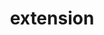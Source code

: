 ---
layout: recommendation
parent: Protein
title: extension
definition: 
    Extension: a sequence change extending the reference amino acid sequence at the N- or C-terminal end with one or more amino acids.
discussion:
    How are variants at the protein level called that directly affect the translation initiation (start) codon?: The variant is called <b>start-lost</b> variant, one of two types of a protein extension, an N-terminal extension. Note the difference with a <b>start-gained</b> variant where the start codon itself is not directly affected, another type of N-terminal extension.
    How are variants at the protein level called that directly affect the translation termination (stop) codon?: The variant is called a <b>no-stop</b> or <b>stop-lost</b> variant, one of two types of a protein extension, a C-terminal extension.
    <a name='noend'></a>How do I describe an extension when no new stop codon is reached?: Such variants are described using the format p.Ter789ArgextTer?, i.e. "<b>extTer?</b>" to indicate that no new termination codon is encountered.
    How should a variant in the 5'UTR be described that gives rise to a new translation initiation site?: Description at the DNA-level is like c.-23A>T (changing c.-25 caGggt c.-19 to caTggt, creating a new ATG-triplet). Description at the RNA-level is r.-23a>u and at the protein level p.(Met1ext-8), indicating the predicted protein sequence is an N-terminal extension with 8 amino acids.
    Should I describe a duplication in the translation termination codon (TGA to TGGA) as a frame shift or as an extension?: The variant extends the amino acid sequence at the C-terminal end and is therefore by definition an <b>extension</b>.
---